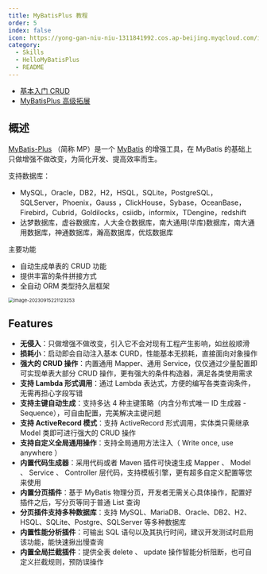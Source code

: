 ```yaml
---
title: MyBatisPlus 教程
order: 5
index: false
icon: https://yong-gan-niu-niu-1311841992.cos.ap-beijing.myqcloud.com/images/mybatisplus.svg
category:
  - Skills
  - HelloMyBatisPlus
  - README
---
```


- [基本入门 CRUD](mybatis-plus-01.md)
- [MyBatisPlus 高级拓展](mybatis-plus-02.md)

## 概述

[MyBatis-Plus](https://github.com/baomidou/mybatis-plus) [ ](https://github.com/baomidou/mybatis-plus)（简称 MP）是一个 [MyBatis](https://www.mybatis.org/mybatis-3/)  的增强工具，在 MyBatis 的基础上只做增强不做改变，为简化开发、提高效率而生。

支持数据库：

- MySQL，Oracle，DB2，H2，HSQL，SQLite，PostgreSQL，SQLServer，Phoenix，Gauss ，ClickHouse，Sybase，OceanBase，Firebird，Cubrid，Goldilocks，csiidb，informix，TDengine，redshift
- 达梦数据库，虚谷数据库，人大金仓数据库，南大通用(华库)数据库，南大通用数据库，神通数据库，瀚高数据库，优炫数据库

主要功能

- 自动生成单表的 CRUD 功能
- 提供丰富的条件拼接方式
- 全自动 ORM 类型持久层框架


<img src="https://yong-gan-niu-niu-1311841992.cos.ap-beijing.myqcloud.com/images/image-20230915221123253.png" alt="image-20230915221123253" style="zoom:67%;" />

## Features

- **无侵入**：只做增强不做改变，引入它不会对现有工程产生影响，如丝般顺滑
- **损耗小**：启动即会自动注入基本 CURD，性能基本无损耗，直接面向对象操作
- **强大的 CRUD 操作**：内置通用 Mapper、通用 Service，仅仅通过少量配置即可实现单表大部分 CRUD 操作，更有强大的条件构造器，满足各类使用需求
- **支持 Lambda 形式调用**：通过 Lambda 表达式，方便的编写各类查询条件，无需再担心字段写错
- **支持主键自动生成**：支持多达 4 种主键策略（内含分布式唯一 ID 生成器 - Sequence），可自由配置，完美解决主键问题
- **支持 ActiveRecord 模式**：支持 ActiveRecord 形式调用，实体类只需继承 Model 类即可进行强大的 CRUD 操作
- **支持自定义全局通用操作**：支持全局通用方法注入（ Write once, use anywhere ）
- **内置代码生成器**：采用代码或者 Maven 插件可快速生成 Mapper 、 Model 、 Service 、 Controller 层代码，支持模板引擎，更有超多自定义配置等您来使用
- **内置分页插件**：基于 MyBatis 物理分页，开发者无需关心具体操作，配置好插件之后，写分页等同于普通 List 查询
- **分页插件支持多种数据库**：支持 MySQL、MariaDB、Oracle、DB2、H2、HSQL、SQLite、Postgre、SQLServer 等多种数据库
- **内置性能分析插件**：可输出 SQL 语句以及其执行时间，建议开发测试时启用该功能，能快速揪出慢查询
- **内置全局拦截插件**：提供全表 delete 、 update 操作智能分析阻断，也可自定义拦截规则，预防误操作




